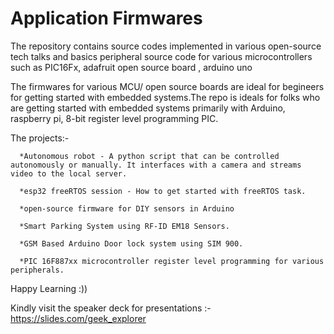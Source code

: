 # Application Firmwares
The repository contains source codes implemented in various open-source tech talks and basics peripheral source code for various microcontrollers such as PIC16Fx, adafruit open source board , arduino uno

The firmwares for various MCU/ open source boards are ideal for begineers for getting started with embedded systems.The repo is ideals for folks who are getting started with embedded systems primarily with Arduino, raspberry pi, 8-bit register level programming PIC.

The projects:-
      
      *Autonomous robot - A python script that can be controlled autonomously or manually. It interfaces with a camera and streams video to the local server.
      
      *esp32 freeRTOS session - How to get started with freeRTOS task.
      
      *open-source firmware for DIY sensors in Arduino
      
      *Smart Parking System using RF-ID EM18 Sensors. 
      
      *GSM Based Arduino Door lock system using SIM 900.
      
      *PIC 16F887xx microcontroller register level programming for various peripherals.
      
Happy Learning :))

Kindly visit the speaker deck for presentations :- https://slides.com/geek_explorer
